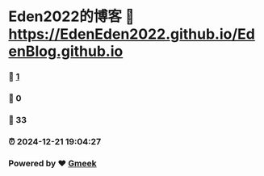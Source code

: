 # Eden2022的博客 :link: https://EdenEden2022.github.io/EdenBlog.github.io 
### :page_facing_up: [1](https://EdenEden2022.github.io/EdenBlog.github.io/tag.html) 
### :speech_balloon: 0 
### :hibiscus: 33 
### :alarm_clock: 2024-12-21 19:04:27 
### Powered by :heart: [Gmeek](https://github.com/Meekdai/Gmeek)
